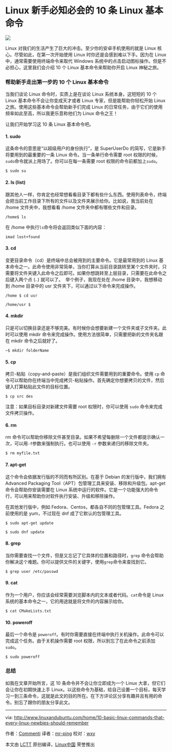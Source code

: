 Linux 新手必知必会的 10 条 Linux 基本命令
=====================================================================

![](http://www.linuxandubuntu.com/uploads/2/1/1/5/21152474/4225072_orig.png)


Linux 对我们的生活产生了巨大的冲击。至少你的安卓手机使用的就是 Linux 核心。尽管如此，在第一次开始使用 Linux 时你还是会感到难以下手。因为在 Linux 中，通常需要使用终端命令来取代 Windows 系统中的点击启动图标操作。但是不必担心，这里我们会介绍 10 个 Linux 基本命令来帮助你开启 Linux 神秘之旅。


### 帮助新手走出第一步的 10 个 Linux 基本命令

当我们谈论 Linux 命令时，实质上是在谈论 Linux 系统本身。这短短的 10 个 Linux 基本命令不会让你变成天才或者 Linux 专家，但是能帮助你轻松开始 Linux 之旅。使用这些基本命令会帮助新手们完成 Linux 的日常任务，由于它们的使用频率如此至高，所以我更乐意称他们为 Linux 命令之王！

让我们开始学习这 10 条 Linux 基本命令吧。


#### 1. sudo

这条命令的意思是“以超级用户的身份执行”，是 SuperUserDo 的简写，它是新手将要用到的最重要的一条 Linux 命令。当一条单行命令需要 root 权限的时候，`sudo`命令就派上用场了。你可以在每一条需要 root 权限的命令前都加上`sudo`。

```
$ sudo su
```


#### 2. ls (list)


跟其他人一样，你肯定也经常想看看目录下都有些什么东西。使用列表命令，终端会把当前工作目录下所有的文件以及文件夹展示给你。比如说，我当前处在 /home 文件夹中，我想看看 /home 文件夹中都有哪些文件和目录。

```
/home$ ls
```


在 /home 中执行`ls`命令将会返回类似下面的内容：

```
imad lost+found
```


#### 3. cd

变更目录命令（cd）是终端中总会被用到的主要命令。它是最常用到的 Linux 基本命令之一。此命令使用非常简单，当你打算从当前目录跳转至某个文件夹时，只需要将文件夹键入此命令之后即可。如果你想跳转至上层目录，只需要在此命令之后键入两个点 (..) 就可以了。
​
举个例子，我现在处在 /home 目录中，我想移动到 /home 目录中的 usr 文件夹下，可以通过以下命令来完成操作。

```
/home $ cd usr

/home/usr $
```


#### 4. mkdir

只是可以切换目录还是不够完美。有时候你会想要新建一个文件夹或子文件夹。此时可以使用 mkdir 命令来完成操作。使用方法很简单，只需要把新的文件夹名跟在 mkdir 命令之后就好了。

```
~$ mkdir folderName
```


#### 5. cp

拷贝-粘贴（copy-and-paste）是我们组织文件需要用到的重要命令。使用 `cp` 命令可以帮助你在终端当中完成拷贝-粘贴操作。首先确定你想要拷贝的文件，然后键入打算粘贴此文件的目标位置。

```
$ cp src des
```

注意：如果目标目录对新建文件需要 root 权限时，你可以使用 `sudo` 命令来完成文件拷贝操作。


#### 6. rm

rm 命令可以帮助你移除文件甚至目录。如果不希望每删除一个文件都提示确认一次，可以用`-f`参数来强制执行。也可以使用 `-r` 参数来递归的移除文件夹。

```
$ rm myfile.txt
```


#### 7. apt-get

这个命令会依据发行版的不同而有所区别。在基于 Debian 的发行版中，我们拥有 Advanced Packaging Tool（APT）包管理工具来安装、移除和升级包。apt-get 命令会帮助你安装需要在 Linux 系统中运行的软件。它是一个功能强大的命令行，可以用来帮助你对软件执行安装、升级和移除操作。

在其他发行版中，例如 Fedora、Centos，都各自不同的包管理工具。Fedora 之前使用的是 yum，不过现在 dnf 成了它默认的包管理工具。

```
$ sudo apt-get update

$ sudo dnf update
```


#### 8. grep

当你需要查找一个文件，但是又忘记了它具体的位置和路径时，`grep` 命令会帮助你解决这个难题。你可以提供文件的关键字，使用`grep`命令来查找到它。

```
$ grep user /etc/passwd
```


#### 9. cat

作为一个用户，你应该会经常需要浏览脚本内的文本或者代码。`cat`命令是 Linux 系统的基本命令之一，它的用途就是将文件的内容展示给你。

```
$ cat CMakeLists.txt
```


#### 10. poweroff

最后一个命令是 `poweroff`。有时你需要直接在终端中执行关机操作。此命令可以完成这个任务。由于关机操作需要 root 权限，所以别忘了在此命令之前添加`sudo`。

```
$ sudo poweroff
```


### 总结

如我在文章开始所言，这 10 条命令并不会让你立即成为一个 Linux 大拿，但它们会让你在初期快速上手 Linux。以这些命令为基础，给自己设置一个目标，每天学习一到三条命令，这就是此文的目的所在。在下方评论区分享有趣并且有用的命令。别忘了跟你的朋友分享此文。


--------------------------------------------------------------------------------

via: http://www.linuxandubuntu.com/home/10-basic-linux-commands-that-every-linux-newbies-should-remember

作者：[Commenti][a]
译者：[mr-ping](https://github.com/mr-ping)
校对：[wxy](https://github.com/wxy)

本文由 [LCTT](https://github.com/LCTT/TranslateProject) 原创编译，[Linux中国](https://linux.cn/) 荣誉推出

[a]: http://www.linuxandubuntu.com/home/10-basic-linux-commands-that-every-linux-newbies-should-remember#comments
[1]: http://linuxandubuntu.com/home/category/linux
